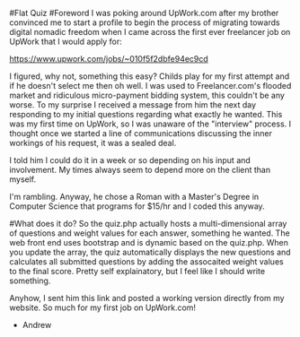 #Flat Quiz
#Foreword
I was poking around UpWork.com after my brother convinced me to
start a profile to begin the process of migrating towards digital
nomadic freedom when I came across the first ever freelancer job on 
UpWork that I would apply for:

https://www.upwork.com/jobs/~010f5f2dbfe94ec9cd

I figured, why not, something this easy? Childs play for my first 
attempt and if he doesn't select me then oh well. I was used to 
Freelancer.com's flooded market and ridiculous micro-payment bidding
system, this couldn't be any worse. To my surprise I received a
message from him the next day responding to my initial questions 
regarding what exactly he wanted. This was my first time on UpWork,
so I was unaware of the "interview" process. I thought once we 
started a line of communications discussing the inner workings of his
request, it was a sealed deal. 

I told him I could do it in a week or so depending on his input and 
involvement. My times always seem to depend more on the client than
myself.

I'm rambling. Anyway, he chose a Roman with a Master's Degree in 
Computer Science that programs for $15/hr and I coded this anyway.

#What does it do?
So the quiz.php actually hosts a multi-dimensional array of questions
and weight values for each answer, something he wanted. The web front
end uses bootstrap and is dynamic based on the quiz.php. When you 
update the array, the quiz automatically displays the new questions
and calculates all submitted questions by adding the assocaited
weight values to the final score. Pretty self explainatory, but I
feel like I should write something.

Anyhow, I sent him this link and posted a working version directly
from my website. So much for my first job on UpWork.com!

- Andrew
